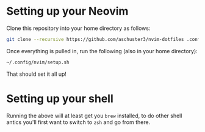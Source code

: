 # Setting up your Neovim

Clone this repository into your home directory as follows:
```bash
git clone --recursive https://github.com/aschuster3/nvim-dotfiles .config/nvim
```

Once everything is pulled in, run the following (also in your home directory):
```bash
~/.config/nvim/setup.sh
```

That should set it all up!

# Setting up your shell

Running the above will at least get you `brew` installed, to do other shell antics you'll
first want to switch to `zsh` and go from there.
